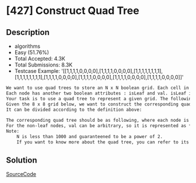 # [427] Construct Quad Tree

## Description

* algorithms
* Easy (51.76%)
* Total Accepted:    4.3K
* Total Submissions: 8.3K
* Testcase Example:  '[[1,1,1,1,0,0,0,0],[1,1,1,1,0,0,0,0],[1,1,1,1,1,1,1,1],[1,1,1,1,1,1,1,1],[1,1,1,1,0,0,0,0],[1,1,1,1,0,0,0,0],[1,1,1,1,0,0,0,0],[1,1,1,1,0,0,0,0]]'

```md
We want to use quad trees to store an N x N boolean grid. Each cell in the grid can only be true or false. The root node represents the whole grid. For each node, it will be subdivided into four children nodes until the values in the region it represents are all the same.
Each node has another two boolean attributes : isLeaf and val. isLeaf is true if and only if the node is a leaf node. The val attribute for a leaf node contains the value of the region it represents.
Your task is to use a quad tree to represent a given grid. The following example may help you understand the problem better:
Given the 8 x 8 grid below, we want to construct the corresponding quad tree:
It can be divided according to the definition above:
 
The corresponding quad tree should be as following, where each node is represented as a (isLeaf, val) pair.
For the non-leaf nodes, val can be arbitrary, so it is represented as *.
Note:
	N is less than 1000 and guaranteened to be a power of 2.
	If you want to know more about the quad tree, you can refer to its wiki.

```

## Solution

[SourceCode](./solution.js)